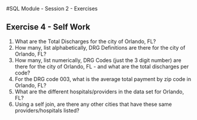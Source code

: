 #SQL Module - Session 2 - Exercises

## Exercise 4 - Self Work
1. What are the Total Discharges for the city of Orlando, FL?
2. How many, list alphabetically, DRG Definitions are there for the city of Orlando, FL?
3. How many, list numerically, DRG Codes (just the 3 digit number) are there for the city of Orlando, FL - and what are the total discharges per code?
4. For the DRG code 003, what is the average total payment by zip code in Orlando, FL?
5. What are the different hospitals/providers in the data set for Orlando, FL?
6. Using a self join, are there any other cities that have these same providers/hospitals listed?
